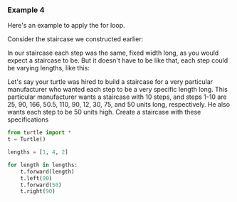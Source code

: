 ### Example 4

Here's an example to apply the for loop. 

Consider the staircase we constructed earlier:


In our staircase each step was the same, fixed width long, as you would expect a staircase to be. But it doesn't have to be like that, each step could be varying lengths, like this:


Let's say your turtle was hired to build a staircase for a very particular manufacturer who wanted each step to be a very specific length long. This particular manufacturer wants a staircase with 10 steps, and steps 1-10 are 25, 90, 166, 50.5, 110, 90, 12, 30, 75, and 50 units long, respectively. He also wants each step to be 50 units high. Create a staircase with these specifications

```python
from turtle import *
t = Turtle()

lengths = [1, 4, 2]

for length in lengths:
    t.forward(length)
    t.left(90)
    t.forward(50)
    t.right(90)
```
